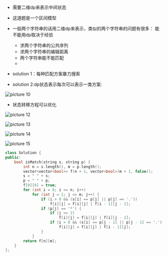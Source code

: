 
- 需要二维dp来表示中间状态

- 这道题是一个区间模型

- 一般两个字符串的话用二维dp来表示，类似的两个字符串的问题有很多： 能不能用dp取决于经验
  - 求两个字符串的公共序列
  - 求两个字符串的编辑距离
  - 两个字符串能不能匹配
  - 

- solution 1：每种匹配方案暴力搜索

- solution 2:dp状态表示每次可以表示一类方案:

![picture 10](https://i.loli.net/2021/09/22/GXUM84eyIh2JwOV.png)  


- 状态转移方程可以优化

![picture 12](https://i.loli.net/2021/09/22/4hRGQ8os5U2DglW.png)  


![picture 13](https://i.loli.net/2021/09/22/y5krmup1oZHUea4.png)  


![picture 14](https://i.loli.net/2021/09/22/jnufK1rw47pGUyP.png)  


![picture 15](https://i.loli.net/2021/09/22/4FqjSD5PyoCuK28.png)  


```c++
class Solution {
public:
    bool isMatch(string s, string p) {
        int n = s.length(), m = p.length();
        vector<vector<bool>> f(n + 1, vector<bool>(m + 1, false));
        s = " " + s;
        p = " " + p;
        f[0][0] = true;
        for (int i = 0; i <= n; i++)
            for (int j = 1; j <= m; j++) {
                if (i > 0 && (s[i] == p[j] || p[j] == '.'))
                    f[i][j] = f[i][j] | f[i - 1][j - 1];
                if (p[j] == '*') {
                    if (j >= 2)
                        f[i][j] = f[i][j] | f[i][j - 2];
                    if (i > 0 && (s[i] == p[j - 1] || p[j - 1] == '.'))
                        f[i][j] = f[i][j] | f[i - 1][j];
                }
            }
        return f[n][m];
    }
};

```